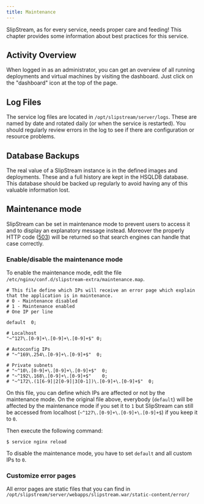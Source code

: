 ```yaml
---
title: Maintenance
---
```


SlipStream, as for every service, needs proper care and feeding!
This chapter provides some information about best practices for this
service.

## Activity Overview

When logged in as an administrator, you can get an overview of all
running deployments and virtual machines by visiting the dashboard.
Just click on the "dashboard" icon at the top of the page. 

## Log Files

The service log files are located in `/opt/slipstream/server/logs`.
These are named by date and rotated daily (or when the service is
restarted).  You should regularly review errors in the log to see if
there are configuration or resource problems. 

## Database Backups

The real value of a SlipStream instance is in the defined images and
deployments.  These and a full history are kept in the HSQLDB
database.  This database should be backed up regularly to avoid having
any of this valuable information lost.

## Maintenance mode

SlipStream can be set in maintenance mode to prevent users to access it 
and to display an explanatory message instead.
Moreover the properly HTTP code 
([503][error-503-spec]) 
will be returned so that search engines can handle that case correctly.

### Enable/disable the maintenance mode

To enable the maintenance mode, edit the file `/etc/nginx/conf.d/slipstream-extra/maintenance.map`.

    # This file define which IPs will receive an error page which explain that the application is in maintenance.
    # 0 - Maintenance disabled
    # 1 - Maintenance enabled
    # One IP per line
    
    default  0;
    
    # Localhost
    "~^127\.[0-9]+\.[0-9]+\.[0-9]+$" 0;
    
    # Autoconfig IPs
    # "~^169\.254\.[0-9]+\.[0-9]+$"  0;
    
    # Private subnets
    # "~^10\.[0-9]+\.[0-9]+\.[0-9]+$"  0;
    # "~^192\.168\.[0-9]+\.[0-9]+$"    0;
    # "~^172\.(1[6-9]|2[0-9]|3[0-1])\.[0-9]+\.[0-9]+$"  0;

On this file, you can define which IPs are affected or not by the 
maintenance mode.
On the original file above, everybody (`default`) will be affected 
by the maintenance mode if you set it to `1` but SlipStream can 
still be accessed from localhost (`~^127\.[0-9]+\.[0-9]+\.[0-9]+$`) 
if you keep it to `0`.

Then execute the following command:

    $ service nginx reload

To disable the maintenance mode, you have to set `default` and all
custom IPs to `0`.

### Customize error pages
All error pages are static files that you can find in
`/opt/slipstream/server/webapps/slipstream.war/static-content/error/`

[error-503-spec]:http://www.w3.org/Protocols/rfc2616/rfc2616-sec10.html#sec10.5.4
